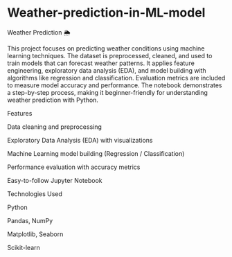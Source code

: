 # Weather-prediction-in-ML-model

Weather Prediction 🌦️

This project focuses on predicting weather conditions using machine learning techniques.
The dataset is preprocessed, cleaned, and used to train models that can forecast weather patterns.
It applies feature engineering, exploratory data analysis (EDA), and model building with algorithms like regression and classification.
Evaluation metrics are included to measure model accuracy and performance.
The notebook demonstrates a step-by-step process, making it beginner-friendly for understanding weather prediction with Python.

Features

Data cleaning and preprocessing

Exploratory Data Analysis (EDA) with visualizations

Machine Learning model building (Regression / Classification)

Performance evaluation with accuracy metrics

Easy-to-follow Jupyter Notebook

Technologies Used

Python

Pandas, NumPy

Matplotlib, Seaborn

Scikit-learn
